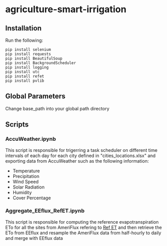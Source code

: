 # agriculture-smart-irrigation

## Installation

Run the following:
```
pip install selenium
pip install requests
pip install BeautifulSoup
pip install BackgroundScheduler
pip install logging
pip install utc
pip install refet
pip install pvlib
```

## Global Parameters

Change base_path into your global path directory

## Scripts

### AccuWeather.ipynb
This script is responsible for trigerring a task scheduler on different time intervals of each day for 
each city defined in "cities_locations.xlsx" and exporting data from AccuWeather such as the following information:
- Temperature
- Precipitation
- Wind Speed
- Solar Radiation
- Humidity
- Cover Percentage

### Aggregate_EEflux_RefET.ipynb
This script is responsible for computing the reference evapotranspiration ETo for all the sites from AmeriFlux
refering to [Ref ET](https://github.com/WSWUP/RefET) and then retrieve the ETo from EEflux and resample
the AmeriFlux data from half-hourly to daily and merge with EEflux data
